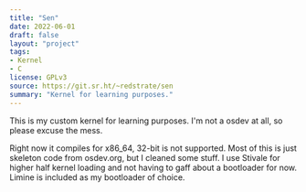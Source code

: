```yaml
---
title: "Sen"
date: 2022-06-01
draft: false
layout: "project"
tags:
- Kernel
- C
license: GPLv3
source: https://git.sr.ht/~redstrate/sen
summary: "Kernel for learning purposes."
---
```


This is my custom kernel for learning purposes. I'm not a osdev at all, so please excuse the mess.

Right now it compiles for x86_64, 32-bit is not supported. Most of this is just skeleton code from osdev.org, but I cleaned some stuff. I use Stivale for higher half kernel loading and not having to gaff about a bootloader for now. Limine is included as my bootloader of choice.

